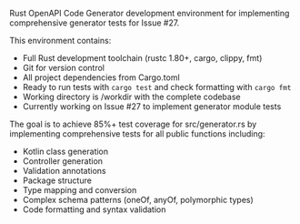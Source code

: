 Rust OpenAPI Code Generator development environment for implementing comprehensive generator tests for Issue #27. 

This environment contains:
- Full Rust development toolchain (rustc 1.80+, cargo, clippy, fmt)
- Git for version control 
- All project dependencies from Cargo.toml
- Ready to run tests with `cargo test` and check formatting with `cargo fmt`
- Working directory is /workdir with the complete codebase
- Currently working on Issue #27 to implement generator module tests

The goal is to achieve 85%+ test coverage for src/generator.rs by implementing comprehensive tests for all public functions including:
- Kotlin class generation
- Controller generation  
- Validation annotations
- Package structure
- Type mapping and conversion
- Complex schema patterns (oneOf, anyOf, polymorphic types)
- Code formatting and syntax validation